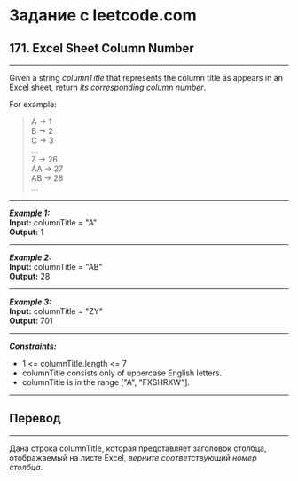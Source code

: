 # Задание с leetcode.com
## 171. Excel Sheet Column Number

---

Given a string *columnTitle* that represents the column title as appears in an Excel sheet, return *its corresponding column number*.

For example:
>A -> 1</br>
B -> 2</br>
C -> 3</br>
...</br>
Z -> 26</br>
AA -> 27</br>
AB -> 28 </br>
...</br>

---

***Example 1:***</br>
**Input:** columnTitle = "A"</br>
**Output:** 1</br>

---

***Example 2:***</br>
**Input:** columnTitle = "AB"</br>
**Output:** 28</br>

---

***Example 3:***</br>
**Input:** columnTitle = "ZY"</br>
**Output:** 701</br>

---

***Constraints:***</br>
- 1 <= columnTitle.length <= 7</br>
- columnTitle consists only of uppercase English letters.</br>
- columnTitle is in the range ["A", "FXSHRXW"].</br>

  
---

## Перевод

---

Дана строка columnTitle, которая представляет заголовок столбца, отображаемый на листе Excel, *верните соответствующий номер столбца*.